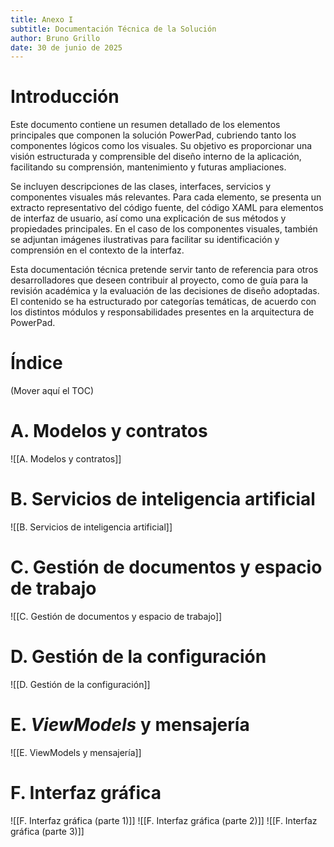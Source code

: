```yaml
---
title: Anexo I
subtitle: Documentación Técnica de la Solución
author: Bruno Grillo
date: 30 de junio de 2025
---
```

# Introducción

Este documento contiene un resumen detallado de los elementos principales que componen la solución PowerPad, cubriendo tanto los componentes lógicos como los visuales. Su objetivo es proporcionar una visión estructurada y comprensible del diseño interno de la aplicación, facilitando su comprensión, mantenimiento y futuras ampliaciones.

Se incluyen descripciones de las clases, interfaces, servicios y componentes visuales más relevantes. Para cada elemento, se presenta un extracto representativo del código fuente, del código XAML para elementos de interfaz de usuario, así como una explicación de sus métodos y propiedades principales. En el caso de los componentes visuales, también se adjuntan imágenes ilustrativas para facilitar su identificación y comprensión en el contexto de la interfaz.

Esta documentación técnica pretende servir tanto de referencia para otros desarrolladores que deseen contribuir al proyecto, como de guía para la revisión académica y la evaluación de las decisiones de diseño adoptadas. El contenido se ha estructurado por categorías temáticas, de acuerdo con los distintos módulos y responsabilidades presentes en la arquitectura de PowerPad.

# Índice
(Mover aquí el TOC)

# A. Modelos y contratos
![[A. Modelos y contratos]]

# B. Servicios de inteligencia artificial
![[B. Servicios de inteligencia artificial]]

# C. Gestión de documentos y espacio de trabajo
![[C. Gestión de documentos y espacio de trabajo]]

# D. Gestión de la configuración
![[D. Gestión de la configuración]]

# E. *ViewModels* y mensajería
![[E. ViewModels y mensajería]]

# F. Interfaz gráfica
![[F. Interfaz gráfica (parte 1)]]
![[F. Interfaz gráfica (parte 2)]]
![[F. Interfaz gráfica (parte 3)]]